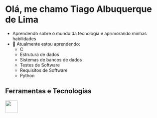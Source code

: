 # Olá, me chamo Tiago Albuquerque de Lima
- Aprendendo sobre o mundo da tecnologia e aprimorando minhas habilidades
- 🌱 Atualmente estou aprendendo:
  - C 
  - Estrutura de dados
  - Sistemas de bancos de dados
  - Testes de Software
  - Requisitos de Software
  - Python

## Ferramentas e Tecnologias

<img loading="lazy" src="https://cdn.jsdelivr.net/gh/devicons/devicon/icons/c/c-original.svg" width="40" height="40"/>


